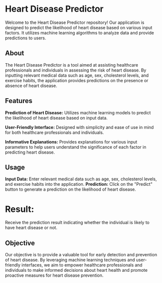 # Heart Disease Predictor

Welcome to the Heart Disease Predictor repository! Our application is designed to predict the likelihood of heart disease based on various input factors. It utilizes machine learning algorithms to analyze data and provide predictions to users.

## About
The Heart Disease Predictor is a tool aimed at assisting healthcare professionals and individuals in assessing the risk of heart disease. By inputting relevant medical data such as age, sex, cholesterol levels, and exercise habits, the application provides predictions on the presence or absence of heart disease.

## Features
**Prediction of Heart Disease:** Utilizes machine learning models to predict the likelihood of heart disease based on input data.

**User-Friendly Interface:** Designed with simplicity and ease of use in mind for both healthcare professionals and individuals.

**Informative Explanations:** Provides explanations for various input parameters to help users understand the significance of each factor in predicting heart disease.
## Usage
**Input Data:** Enter relevant medical data such as age, sex, cholesterol levels, and exercise habits into the application.
**Prediction:** Click on the "Predict" button to generate a prediction on the likelihood of heart disease.

# Result: 

Receive the prediction result indicating whether the individual is likely to have heart disease or not.

## Objective
Our objective is to provide a valuable tool for early detection and prevention of heart disease. By leveraging machine learning techniques and user-friendly interfaces, we aim to empower healthcare professionals and individuals to make informed decisions about heart health and promote proactive measures for heart disease prevention.
